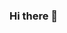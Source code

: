 ### Hi there 👋

<!--
**Algacir/Algacir** is a ✨ _special_ ✨ repository because its `README.md` (this file) appears on your GitHub profile.

Here are some ideas to get you started:

- 🔭
I currently work as an administrative assistant at Hospital Santo Antônio
- 🌱 I’m currently learning , NodeJS, CSS, JavaScript, HTML.

- 💬 Ask me about ...
- 📫 How to reach me: ...
- 😄 Pronouns: ...
- ⚡ Fun fact: ...
-->
